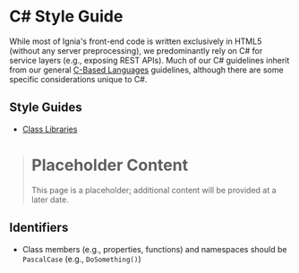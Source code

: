 # C# Style Guide

While most of Ignia's front-end code is written exclusively in HTML5 (without any server preprocessing), we predominantly rely on C# for service layers (e.g., exposing REST APIs). Much of our C# guidelines inherit from our general [C-Based Languages](../README.md) guidelines, although there are some specific considerations unique to C#.

## Style Guides
- [Class Libraries](./C-Based%20Languages/C%23/Class%20Libraries.md)

> # Placeholder Content
> This page is a placeholder; additional content will be provided at a later date.

## Identifiers
- Class members (e.g., properties, functions) and namespaces should be `PascalCase` (e.g., `DoSomething()`)
